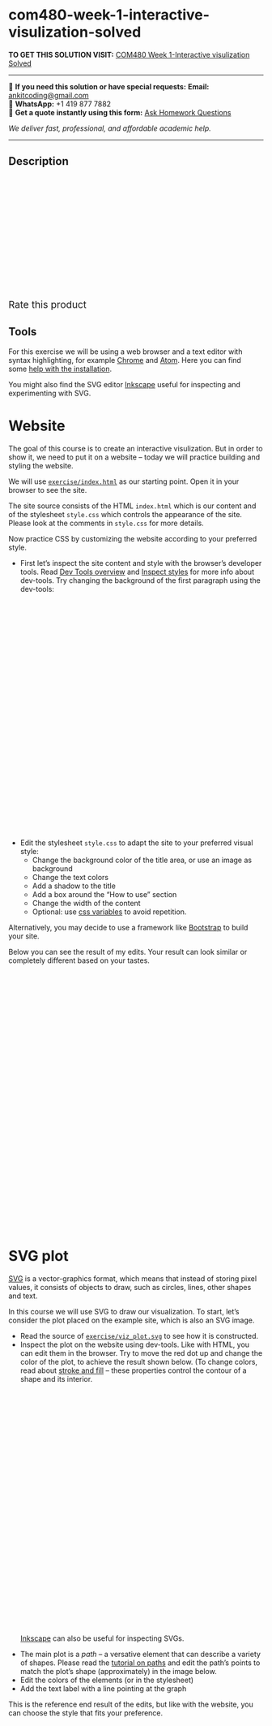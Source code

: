 # com480-week-1-interactive-visulization-solved
**TO GET THIS SOLUTION VISIT:** [COM480 Week 1-Interactive visulization Solved](https://www.ankitcodinghub.com/product/com480-week-1-interactive-visulization-solved/)


---

📩 **If you need this solution or have special requests:** **Email:** ankitcoding@gmail.com  
📱 **WhatsApp:** +1 419 877 7882  
📄 **Get a quote instantly using this form:** [Ask Homework Questions](https://www.ankitcodinghub.com/services/ask-homework-questions/)

*We deliver fast, professional, and affordable academic help.*

---

<h2>Description</h2>



<div class="kk-star-ratings kksr-auto kksr-align-center kksr-valign-top" data-payload="{&quot;align&quot;:&quot;center&quot;,&quot;id&quot;:&quot;96759&quot;,&quot;slug&quot;:&quot;default&quot;,&quot;valign&quot;:&quot;top&quot;,&quot;ignore&quot;:&quot;&quot;,&quot;reference&quot;:&quot;auto&quot;,&quot;class&quot;:&quot;&quot;,&quot;count&quot;:&quot;0&quot;,&quot;legendonly&quot;:&quot;&quot;,&quot;readonly&quot;:&quot;&quot;,&quot;score&quot;:&quot;0&quot;,&quot;starsonly&quot;:&quot;&quot;,&quot;best&quot;:&quot;5&quot;,&quot;gap&quot;:&quot;4&quot;,&quot;greet&quot;:&quot;Rate this product&quot;,&quot;legend&quot;:&quot;0\/5 - (0 votes)&quot;,&quot;size&quot;:&quot;24&quot;,&quot;title&quot;:&quot;COM480 Week 1-Interactive visulization Solved&quot;,&quot;width&quot;:&quot;0&quot;,&quot;_legend&quot;:&quot;{score}\/{best} - ({count} {votes})&quot;,&quot;font_factor&quot;:&quot;1.25&quot;}">

<div class="kksr-stars">

<div class="kksr-stars-inactive">
            <div class="kksr-star" data-star="1" style="padding-right: 4px">


<div class="kksr-icon" style="width: 24px; height: 24px;"></div>
        </div>
            <div class="kksr-star" data-star="2" style="padding-right: 4px">


<div class="kksr-icon" style="width: 24px; height: 24px;"></div>
        </div>
            <div class="kksr-star" data-star="3" style="padding-right: 4px">


<div class="kksr-icon" style="width: 24px; height: 24px;"></div>
        </div>
            <div class="kksr-star" data-star="4" style="padding-right: 4px">


<div class="kksr-icon" style="width: 24px; height: 24px;"></div>
        </div>
            <div class="kksr-star" data-star="5" style="padding-right: 4px">


<div class="kksr-icon" style="width: 24px; height: 24px;"></div>
        </div>
    </div>

<div class="kksr-stars-active" style="width: 0px;">
            <div class="kksr-star" style="padding-right: 4px">


<div class="kksr-icon" style="width: 24px; height: 24px;"></div>
        </div>
            <div class="kksr-star" style="padding-right: 4px">


<div class="kksr-icon" style="width: 24px; height: 24px;"></div>
        </div>
            <div class="kksr-star" style="padding-right: 4px">


<div class="kksr-icon" style="width: 24px; height: 24px;"></div>
        </div>
            <div class="kksr-star" style="padding-right: 4px">


<div class="kksr-icon" style="width: 24px; height: 24px;"></div>
        </div>
            <div class="kksr-star" style="padding-right: 4px">


<div class="kksr-icon" style="width: 24px; height: 24px;"></div>
        </div>
    </div>
</div>


<div class="kksr-legend" style="font-size: 19.2px;">
            <span class="kksr-muted">Rate this product</span>
    </div>
    </div>
<h2 id="tools">Tools</h2>
For this exercise we will be using a web browser and a text editor with syntax highlighting, for example&nbsp;<a href="https://www.google.com/chrome/">Chrome</a>&nbsp;and&nbsp;<a href="https://atom.io/">Atom</a>. Here you can find some&nbsp;<a href="InstallationHelp.html">help with the installation</a>.

You might also find the SVG editor&nbsp;<a href="https://inkscape.org/en/">Inkscape</a>&nbsp;useful for inspecting and experimenting with SVG.

<h1 id="website">Website</h1>
The goal of this course is to create an interactive visulization. But in order to show it, we need to put it on a website – today we will practice building and styling the website.

We will use&nbsp;<a href="./exercise/index.html"><code>exercise/index.html</code></a>&nbsp;as our starting point. Open it in your browser to see the site.

The site source consists of the HTML&nbsp;<code>index.html</code>&nbsp;which is our content and of the stylesheet&nbsp;<code>style.css</code>&nbsp;which controls the appearance of the site. Please look at the comments in&nbsp;<code>style.css</code>&nbsp;for more details.

Now practice CSS by customizing the website according to your preferred style.

<ul>
<li>First let’s inspect the site content and style with the browser’s developer tools. Read&nbsp;<a href="https://developer.chrome.com/devtools">Dev Tools overview</a>&nbsp;and&nbsp;<a href="https://developers.google.com/web/tools/chrome-devtools/inspect-styles">Inspect styles</a>&nbsp;for more info about dev-tools. Try changing the background of the first paragraph using the dev-tools:
<img decoding="async" data-src="task_images/paragraph_green.png" width="640" src="data:image/gif;base64,R0lGODlhAQABAAAAACH5BAEKAAEALAAAAAABAAEAAAICTAEAOw==" class="lazyload">
</li>
<li>Edit the stylesheet&nbsp;<code>style.css</code>&nbsp;to adapt the site to your preferred visual style:
<ul>
<li>Change the background color of the title area, or use an image as background</li>
<li>Change the text colors</li>
<li>Add a shadow to the title</li>
<li>Add a box around the “How to use” section</li>
<li>Change the width of the content</li>
<li>Optional: use&nbsp;<a href="https://developer.mozilla.org/en-US/docs/Web/CSS/--*">css variables</a>&nbsp;to avoid repetition.</li>
</ul>
</li>
</ul>
Alternatively, you may decide to use a framework like&nbsp;<a href="https://getbootstrap.com">Bootstrap</a>&nbsp;to build your site.

Below you can see the result of my edits. Your result can look similar or completely different based on your tastes.

<img decoding="async" data-src="task_images/site_customized.png" width="960" src="data:image/gif;base64,R0lGODlhAQABAAAAACH5BAEKAAEALAAAAAABAAEAAAICTAEAOw==" class="lazyload">

<h1 id="svg-plot">SVG plot</h1>
<a href="https://developer.mozilla.org/en-US/docs/Web/SVG">SVG</a>&nbsp;is a vector-graphics format, which means that instead of storing pixel values, it consists of objects to draw, such as circles, lines, other shapes and text.

In this course we will use SVG to draw our visualization. To start, let’s consider the plot placed on the example site, which is also an SVG image.

<ul>
<li>Read the source of&nbsp;<a href="./exercise/viz_plot.svg"><code>exercise/viz_plot.svg</code></a>&nbsp;to see how it is constructed.</li>
<li>Inspect the plot on the website using dev-tools. Like with HTML, you can edit them in the browser. Try to move the red dot up and change the color of the plot, to achieve the result shown below. (To change colors, read about&nbsp;<a href="https://developer.mozilla.org/en-US/docs/Web/SVG/Tutorial/Fills_and_Strokes">stroke and fill</a>&nbsp;– these properties control the contour of a shape and its interior.
<img decoding="async" data-src="task_images/plot_devtooled.png" width="640" src="data:image/gif;base64,R0lGODlhAQABAAAAACH5BAEKAAEALAAAAAABAAEAAAICTAEAOw==" class="lazyload">

<a href="https://inkscape.org/en/">Inkscape</a>&nbsp;can also be useful for inspecting SVGs.
</li>
<li>The main plot is a&nbsp;<em>path</em>&nbsp;– a versative element that can describe a variety of shapes. Please read the&nbsp;<a href="https://developer.mozilla.org/en-US/docs/Web/SVG/Tutorial/Paths">tutorial on paths</a>&nbsp;and edit the path’s points to match the plot’s shape (approximately) in the image below.</li>
<li>Edit the colors of the elements (or in the stylesheet)</li>
<li>Add the text label with a line pointing at the graph</li>
</ul>
This is the reference end result of the edits, but like with the website, you can choose the style that fits your preference.

<img decoding="async" data-src="task_images/plot_customized.png" width="960" src="data:image/gif;base64,R0lGODlhAQABAAAAACH5BAEKAAEALAAAAAABAAEAAAICTAEAOw==" class="lazyload">

<h1 id="extending-the-site">Extending the site</h1>
Create the sub-pages&nbsp;<code>description.html</code>,&nbsp;<code>data.html</code>&nbsp;(about your dataset) and&nbsp;<code>team.html</code>&nbsp;(about your team) by copying&nbsp;<code>index.html</code>. Later we will have more to put there but right now you can fill it with&nbsp;<a href="http://www.blindtextgenerator.com/snippets">placeholder text</a>.

<h1 id="practice-css-and-html-in-an-interactive-game">Practice CSS and HTML in an interactive game</h1>
CSS selectors determine which elements the style is applied to. They help separating content from style and prevent repetition.

<ul>
<li>Practice CSS selectors in a game –&nbsp;<a href="https://flukeout.github.io/">CSS Diner</a></li>
<li>Practice the&nbsp;<a href="http://www.landofcode.com/html-quiz/">quiz about HTML elements</a></li>
</ul>

